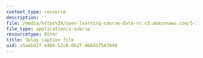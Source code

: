 ```yaml
---
content_type: resource
description: ''
file: /media/https%3A/open-learning-course-data-rc.s3.amazonaws.com/5-310-laboratory-chemistry-fall-2019/a5aebb2fe40452c08b2f8b6d5f583948_JIw9mnVeFig.vtt
file_type: application/x-subrip
resourcetype: Other
title: 3play caption file
uid: a5aebb2f-e404-52c0-8b2f-8b6d5f583948
---
```

